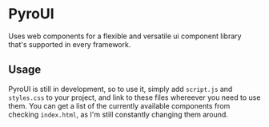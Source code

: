 # PyroUI

Uses web components for a flexible and versatile ui component library that's supported in every framework.

## Usage
PyroUI is still in development, so to use it, simply add `script.js` and `styles.css` to your project, and link to these files whereever you need to use them. You can get a list of the currently available components from checking `index.html`, as I'm still constantly changing them around.
